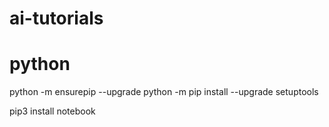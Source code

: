 # ai-tutorials

# python
python -m ensurepip --upgrade
python -m pip install --upgrade setuptools

pip3 install notebook
